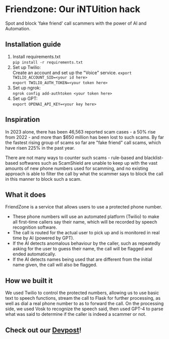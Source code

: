 # Friendzone: Our iNTUition hack

Spot and block 'fake friend' call scammers with the power of AI and Automation.

## Installation guide

1. Install requirements.txt  
  `pip install -r requirements.txt`
2. Set up Twilio:  
  Create an account and set up the "Voice" service.
  `export TWILIO_ACCOUNT_SID=<your id here>`  
  `export TWILIO_AUTH_TOKEN=<your token here>`
3. Set up ngrok:  
  `ngrok config add-authtoken <your token here>`
4. Set up GPT:  
  `export OPENAI_API_KEY=<your key here>`
  
## Inspiration
In 2023 alone, there has been 46,563 reported scam cases - a 50% rise from 2022 - and more than $650 million has been lost to such scams. By far the fastest rising group of scams so far are "fake friend" call scams, which have risen 225% in the past year.

There are not many ways to counter such scams - rule-based and blacklist-based softwares such as ScamShield are unable to keep up with the vast amounts of new phone numbers used for scamming, and no existing approach is able to filter the call by what the scammer says to block the call in this manner to block such a scam.

## What it does
FriendZone is a service that allows users to use a protected phone number. 
- These phone numbers will use an automated platform (Twilio) to make all first-time callers say their name, which will be recorded by speech recognition software.
- The call is routed for the actual user to pick up and is monitored in real time by AI (powered by GPT). 
- If the AI detects anomalous behaviour by the caller, such as repeatedly asking for the user to guess their name, the call will be flagged and ended automatically.
- If the AI detects names being used that are different from the initial name given, the call will also be flagged. 

## How we built it
We used Twilio to control the protected numbers, allowing us to use basic text to speech functions, stream the call to Flask for further processing, as well as dial a real phone number to as to forward the call. On the processing side, we used Vosk to recognize the speech said, then used GPT-4 to parse what was said to determine if the caller is indeed a scammer or not.

## Check out our [Devpost](https://devpost.com/software/friendzone-wfhiav)!
